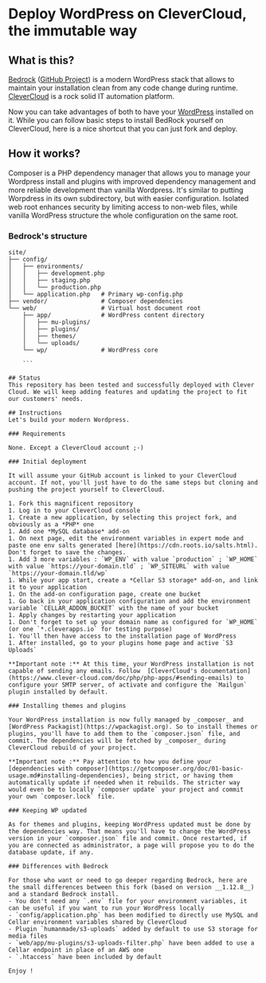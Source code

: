 # Deploy WordPress on CleverCloud, the immutable way

## What is this?

[Bedrock](https://roots.io/bedrock/) ([GitHub Project](https://github.com/roots/bedrock)) is a modern WordPress stack that allows to maintain your installation clean from any code change during runtime. [CleverCloud](https://www.clever-cloud.com/) is a rock solid IT automation platform.

Now you can take advantages of both to have your [WordPress](https://wordpress.org) installed on it. While you can follow basic steps to install BedRock yourself on CleverCloud, here is a nice shortcut that you can just fork and deploy.

## How it works?
Composer is a PHP dependency manager that allows you to manage your Wordpress install and plugins with improved dependency management and more reliable development than vanilla Wordpress. It's similar to putting Worpdress in its own subdirectory, but with easier configuration. Isolated web root enhances security by limiting access to non-web files, while vanilla WordPress structure the whole configuration on the same root.

### Bedrock's structure
```
site/
├── config/
│   ├── environments/
│   │   ├── development.php
│   │   ├── staging.php
│   │   └── production.php
│   └── application.php   # Primary wp-config.php
├── vendor/               # Composer dependencies
└── web/                  # Virtual host document root
    ├── app/              # WordPress content directory
    │   ├── mu-plugins/
    │   ├── plugins/
    │   ├── themes/
    │   └── uploads/
    └── wp/               # WordPress core

    ```

## Status
This repository has been tested and successfully deployed with Clever Cloud. We will keep adding features and updating the project to fit our customers' needs.

## Instructions
Let's build your modern Wordpress.

### Requirements

None. Except a CleverCloud account ;-)

### Initial deployment

It will assume your GitHub account is linked to your CleverCloud account. If not, you'll just have to do the same steps but cloning and pushing the project yourself to CleverCloud.

1. Fork this magnificent repository
1. Log in to your CleverCloud console
1. Create a new application, by selecting this project fork, and obviously as a *PHP* one
1. Add one *MySQL database* add-on
1. On next page, edit the environment variables in expert mode and paste one env salts generated [here](https://cdn.roots.io/salts.html). Don't forget to save the changes.
1. Add 3 more variables : `WP_ENV` with value `production` ; `WP_HOME` with value `https://your-domain.tld` ; `WP_SITEURL` with value `https://your-domain.tld/wp`
1. While your app start, create a *Cellar S3 storage* add-on, and link it to your application
1. On the add-on configuration page, create one bucket
1. Go back in your application configuration and add the environment variable `CELLAR_ADDON_BUCKET` with the name of your bucket
1. Apply changes by restarting your application
1. Don't forget to set up your domain name as configured for `WP_HOME` (or one `*.cleverapps.io` for testing purpose)
1. You'll then have access to the installation page of WordPress
1. After installed, go to your plugins home page and active `S3 Uploads`

**Important note :** At this time, your WordPress installation is not capable of sending any emails. Follow  [CleverCloud's documentation](https://www.clever-cloud.com/doc/php/php-apps/#sending-emails) to configure your SMTP server, of activate and configure the `Mailgun` plugin installed by default.

### Installing themes and plugins

Your WordPress installation is now fully managed by _composer_ and [WordPress Packagist](https://wpackagist.org). So to install themes or plugins, you'll have to add them to the `composer.json` file, and commit. The dependencies will be fetched by _composer_ during CleverCloud rebuild of your project.

**Important note :** Pay attention to how you define your [dependencies with composer](https://getcomposer.org/doc/01-basic-usage.md#installing-dependencies), being strict, or having them automatically update if needed when it rebuilds. The stricter way would even be to locally `composer update` your project and commit your own `composer.lock` file.

### Keeping WP updated

As for themes and plugins, keeping WordPress updated must be done by the dependencies way. That means you'll have to change the WordPress version in your `composer.json` file and commit. Once restarted, if you are connected as administrator, a page will propose you to do the database update, if any.

### Differences with Bedrock

For those who want or need to go deeper regarding Bedrock, here are the small differences between this fork (based on version __1.12.8__) and a standard Bedrock install.
- You don't need any `.env` file for your environment variables, it can be useful if you want to run your WordPress locally
- `config/application.php` has been modified to directly use MySQL and Cellar environment variables shared by CleverCloud
- Plugin `humanmade/s3-uploads` added by default to use S3 storage for media files
- `web/app/mu-plugins/s3-uploads-filter.php` have been added to use a Cellar endpoint in place of an AWS one
- `.htaccess` have been included by default

Enjoy !
